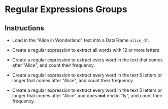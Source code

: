 # Regular Expressions Groups

## Instructions

* Load in the "Alice in Wonderland" text into a DataFrame `alice_df`.

* Create a regular expression to extract all words with 12 or more letters

* Create a regular expression to extract every word in the text that comes after "Alice", and count their frequency.

* Create a regular expression to extract every word in the text 5 letters or longer that comes after "Alice", and count their frequency.

* Create a regular expression to extract every word in the text 5 letters or longer that comes after "Alice" and does **not** end in "ly", and count their frequency.
